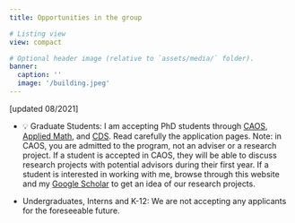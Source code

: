 ```yaml
---
title: Opportunities in the group

# Listing view
view: compact

# Optional header image (relative to `assets/media/` folder).
banner:
  caption: ''
  image: '/building.jpeg'
---
```


[updated 08/2021]

- 💡 Graduate Students: I am accepting PhD students through [CAOS](https://caos.cims.nyu.edu/dynamic/phd-program/overview/), [Applied Math](https://math.nyu.edu/dynamic/phd/phd-mathematics/applied-math/), and [CDS](https://cds.nyu.edu/phd-admissions-req/). Read carefully the application pages. Note: in CAOS, you are admitted to the program, not an adviser or a research project. If a student is accepted in CAOS, they will be able to discuss research projects with potential advisors during their first year. If a student is interested in working with me, browse through this website and my [Google Scholar](https://scholar.google.com/citations?user=xWZmhjsAAAAJ&hl=en) to get an idea of our research projects.

- Undergraduates, Interns and K-12: We are not accepting any applicants for the foreseeable future.
